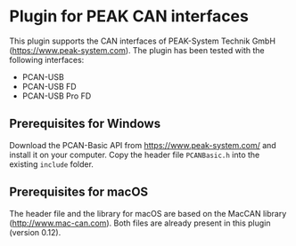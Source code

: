 # Plugin for PEAK CAN interfaces

This plugin supports the CAN interfaces of PEAK-System Technik GmbH (<https://www.peak-system.com>).
The plugin has been tested with the following interfaces:

* PCAN-USB
* PCAN-USB FD
* PCAN-USB Pro FD

## Prerequisites for Windows

Download the PCAN-Basic API from <https://www.peak-system.com/> and install it on your computer.
Copy the header file `PCANBasic.h` into the existing `include` folder.

## Prerequisites for macOS

The header file and the library for macOS are based on the MacCAN library (<http://www.mac-can.com>). Both files
are already present in this plugin (version 0.12).
